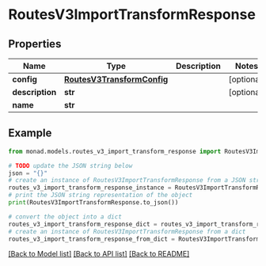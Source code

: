 # RoutesV3ImportTransformResponse


## Properties

Name | Type | Description | Notes
------------ | ------------- | ------------- | -------------
**config** | [**RoutesV3TransformConfig**](RoutesV3TransformConfig.md) |  | [optional] 
**description** | **str** |  | [optional] 
**name** | **str** |  | 

## Example

```python
from monad.models.routes_v3_import_transform_response import RoutesV3ImportTransformResponse

# TODO update the JSON string below
json = "{}"
# create an instance of RoutesV3ImportTransformResponse from a JSON string
routes_v3_import_transform_response_instance = RoutesV3ImportTransformResponse.from_json(json)
# print the JSON string representation of the object
print(RoutesV3ImportTransformResponse.to_json())

# convert the object into a dict
routes_v3_import_transform_response_dict = routes_v3_import_transform_response_instance.to_dict()
# create an instance of RoutesV3ImportTransformResponse from a dict
routes_v3_import_transform_response_from_dict = RoutesV3ImportTransformResponse.from_dict(routes_v3_import_transform_response_dict)
```
[[Back to Model list]](../README.md#documentation-for-models) [[Back to API list]](../README.md#documentation-for-api-endpoints) [[Back to README]](../README.md)



